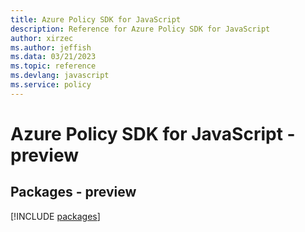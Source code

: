 ```yaml
---
title: Azure Policy SDK for JavaScript
description: Reference for Azure Policy SDK for JavaScript
author: xirzec
ms.author: jeffish
ms.data: 03/21/2023
ms.topic: reference
ms.devlang: javascript
ms.service: policy
---
```

# Azure Policy SDK for JavaScript - preview
## Packages - preview
[!INCLUDE [packages](policy-index.md)]
